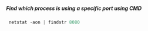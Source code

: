##### Find which process is using a specific port using CMD

```powershell
 netstat -aon | findstr 8080 
```

